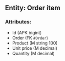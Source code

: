 ## Entity: Order item

### Attributes:

- Id (APK bigint)
- Order (FK `#Order`)
- Product (M string 100)
- Unit price (M decimal)
- Quantity (M decimal)
